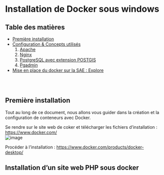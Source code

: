 # Installation de Docker sous windows


 ## Table des matières 
 - [Première installation](#id-premiereInstallation) 
 - [Configuration & Concepts utilisés](#id-section2) 
   1. [Apache](#id-section2)
   2. [Nginx](#id-section2)
   3. [PostgreSQL avec extension POSTGIS](#id-section2)
   4. [Pgadmin](#id-section2)
 - [Mise en place du docker sur la SAE : Explore](#id-section2)

<br><br>
 ## Première installation
 
 Tout au long de ce document, nous allons vous guider dans la création et la configuration de conteneurs avec Docker.
 
Se rendre sur le site web de coker et télécharger les fichiers d’installation : 
https://www.docker.com/
<br>
![image](https://user-images.githubusercontent.com/120033089/228777236-4a0c1e44-8e10-4cd1-a994-9f270cbd5a6a.png)

Procéder à l’installation :
https://www.docker.com/products/docker-desktop/





 
## Installation d’un site web PHP sous docker



